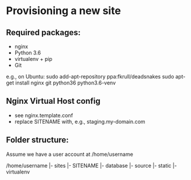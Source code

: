 Provisioning a new site
=======================

## Required packages:

* nginx
* Python 3.6
* virtualenv + pip
* Git

e.g., on Ubuntu:
  sudo add-apt-repository ppa:fkrull/deadsnakes
  sudo apt-get install nginx git python36  python3.6-venv

## Nginx Virtual Host config

* see nginx.template.conf
* replace SITENAME with, e.g., staging.my-domain.com

## Folder structure:
Assume we have a user account at /home/username

/home/username
|- sites
  |- SITENAME
    |- database
    |- source
    |- static
    |- virtualenv
